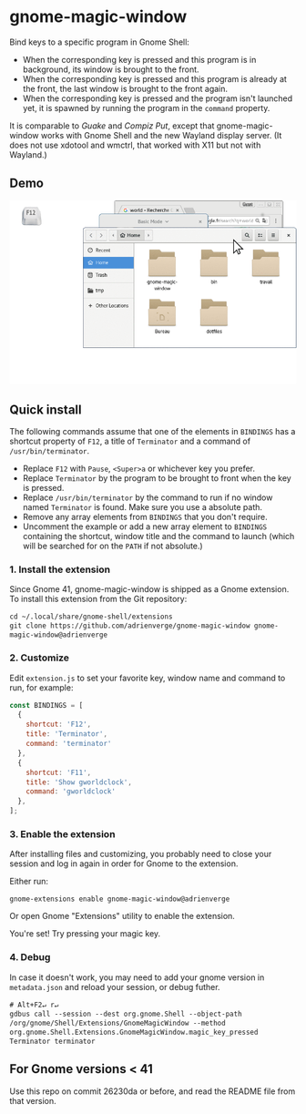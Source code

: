 gnome-magic-window
==================

Bind keys to a specific program in Gnome Shell:
* When the corresponding key is pressed and this program is in background,
  its window is brought to the front.
* When the corresponding key is pressed and this program is already at the
  front, the last window is brought to the front again.
* When the corresponding key is pressed and the program isn't launched yet,
  it is spawned by running the program in the `command` property.

It is comparable to *Guake* and *Compiz Put*, except that gnome-magic-window
works with Gnome Shell and the new Wayland display server. (It does not use
xdotool and wmctrl, that worked with X11 but not with Wayland.)

## Demo

![pseudo-video demonstration](demo.gif)

## Quick install

The following commands assume that one of the elements in `BINDINGS` has a
shortcut property of `F12`, a title of `Terminator` and a command of
`/usr/bin/terminator`.
* Replace `F12` with `Pause`, `<Super>a` or whichever key you prefer.
* Replace `Terminator` by the program to be brought to front when the key is
  pressed.
* Replace `/usr/bin/terminator` by the command to run if no window named
  `Terminator` is found. Make sure you use a absolute path.
* Remove any array elements from `BINDINGS` that you don't require.
* Uncomment the example or add a new array element to `BINDINGS` containing
  the shortcut, window title and the command to launch (which will be
  searched for on the `PATH` if not absolute.)

### 1. Install the extension

Since Gnome 41, gnome-magic-window is shipped as a Gnome extension. To install
this extension from the Git repository:

```shell
cd ~/.local/share/gnome-shell/extensions
git clone https://github.com/adrienverge/gnome-magic-window gnome-magic-window@adrienverge
```

### 2. Customize

Edit `extension.js` to set your favorite key, window name and command to
run, for example:

```javascript
const BINDINGS = [
  {
    shortcut: 'F12',
    title: 'Terminator',
    command: 'terminator'
  },
  {
    shortcut: 'F11',
    title: 'Show gworldclock',
    command: 'gworldclock'
  },
];
```

### 3. Enable the extension

After installing files and customizing, you probably need to close your session
and log in again in order for Gnome to the extension.

Either run:
```shell
gnome-extensions enable gnome-magic-window@adrienverge
```

Or open Gnome "Extensions" utility to enable the extension.

You're set! Try pressing your magic key.

### 4. Debug

In case it doesn't work, you may need to add your gnome version in
`metadata.json` and reload your session, or debug futher.

```shell
# Alt+F2↵ r↵
gdbus call --session --dest org.gnome.Shell --object-path /org/gnome/Shell/Extensions/GnomeMagicWindow --method org.gnome.Shell.Extensions.GnomeMagicWindow.magic_key_pressed Terminator terminator
```

## For Gnome versions < 41

Use this repo on commit 26230da or before, and read the README file from that
version.
